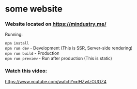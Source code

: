 # some website

### Website located on https://mindustry.me/

Running:

`npm install`
\
`npm run dev` - Development (This is SSR, Server-side rendering)
\
`npm run build` - Production
\
`npm run preview` - Run after production (This is static)

### Watch this video:
https://www.youtube.com/watch?v=lHZwlzOUOZ4
